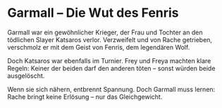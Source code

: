 # Garmall – Die Wut des Fenris

Garmall war ein gewöhnlicher Krieger, der Frau und Tochter an den tödlichen Slayer Katsaros verlor. Verzweifelt und von Rache getrieben, verschmolz er mit dem Geist von Fenris, dem legendären Wolf.

Doch Katsaros war ebenfalls im Turnier. Frey und Freya machten klare Regeln: Keiner der beiden darf den anderen töten – sonst würden beide ausgelöscht.

Wenn sie sich nähern, entbrennt Spannung. Doch Garmall muss lernen: Rache bringt keine Erlösung – nur das Gleichgewicht.

